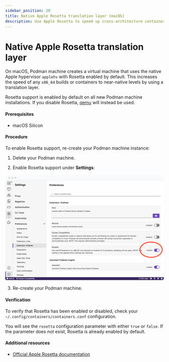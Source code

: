 ```yaml
---
sidebar_position: 20
title: Native Apple Rosetta translation layer (macOS)
description: Use Apple Rosetta to speed up cross-architecture containers
---
```


# Native Apple Rosetta translation layer

On macOS, Podman machine creates a virtual machine that uses the native Apple hypervisor `applehv` with Rosetta enabled by default. This increases the speed of any `x86_64` builds or containers to near-native levels by using a translation layer.

Rosetta support is enabled by default on all new Podman machine installations. If you disable Rosetta, [qemu](https://www.qemu.org/) will instead be used.

#### Prerequisites

- macOS Silicon

#### Procedure

To enable Rosetta support, re-create your Podman machine instance:

1. Delete your Podman machine.

2. Enable Rosetta support under **Settings**:

![rosetta](img/rosetta.png)

3. Re-create your Podman machine.

#### Verification

To verify that Rosetta has been enabled or disabled, check your `~/.config/containers/containers.conf` configuration.

You will see the `rosetta` configuration parameter with either `true` or `false`. If the parameter does _not_ exist, Rosetta is already enabled by default.

#### Additional resources

- [Official Apple Rosetta documentation](https://developer.apple.com/documentation/virtualization/running_intel_binaries_in_linux_vms_with_rosetta)
